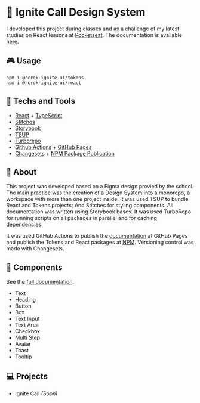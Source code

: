 # 📗 Ignite Call Design System
I developed this project during classes and as a challenge of my latest studies on React lessons at [Rocketseat](https://www.rocketseat.com.br). The documentation is available [here](https://rcrdk.github.io/design-system-ignite/).

## 🎮 Usage
```shell
npm i @rcrdk-ignite-ui/tokens
npm i @rcrdk-ignite-ui/react
```

## 🚀 Techs and Tools

- [React](https://reactjs.org) + [TypeScript](https://www.typescriptlang.org/)
- [Stitches](https://stitches.dev)
- [Storybook](https://storybook.js.org/)
- [TSUP](https://github.com/egoist/tsup)
- [Turborepo](https://turbo.build/)
- [Github Actions](https://github.com/features/actions) + [GitHub Pages](https://pages.github.com/)
- [Changesets](https://github.com/changesets/changesets) + [NPM Package Publication](https://www.npmjs.com/)

## 🎨 About 

This project was developed based on a Figma design provied by the school. The main practice was the creation of a Design System into a monorepo, a workspace with more than one project inside. It was used TSUP to bundle React and Tokens projects; And Stitches for styling components. All documentation was written using Storybook bases. It was used TurboRepo for running scripts on all packages in parallel and for caching dependencies.

It was used GitHub Actions to publish the [documentation](https://rcrdk.github.io/design-system-ignite/) at GitHub Pages and publish the Tokens and React packages at [NPM](https://www.npmjs.com/search?q=%40rcrdk-ignite-ui). Versioning control was made with Changesets.

## 🧩 Components
See the [full documentation](https://rcrdk.github.io/design-system-ignite/).

- Text
- Heading
- Button
- Box
- Text Input
- Text Area
- Checkbox
- Multi Step
- Avatar
- Toast
- Tooltip

## 💻 Projects

- Ignite Call *(Soon)*